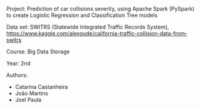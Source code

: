 Project: Prediction of car collisions severity, using Apache Spark (PySpark) to create Logistic Regression and Classification Tree models

Data set: SWITRS (Statewide Integrated Traffic Records System), https://www.kaggle.com/alexgude/california-traffic-collision-data-from-switrs

Course: Big Data Storage

Year: 2nd

Authors:
 - Catarina Castanheira
 - João Martins
 - Joel Paula


